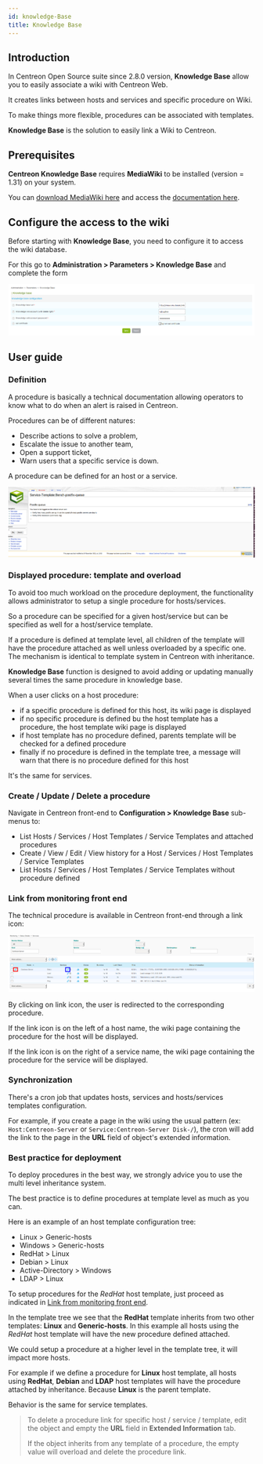 ```yaml
---
id: knowledge-Base
title: Knowledge Base
---
```


## Introduction

In Centreon Open Source suite since 2.8.0 version, **Knowledge Base** allow you
to easily associate a wiki with Centreon Web.

It creates links between hosts and services and specific procedure on Wiki.

To make things more flexible, procedures can be associated with templates.

**Knowledge Base** is the solution to easily link a Wiki to Centreon.

## Prerequisites

**Centreon Knowledge Base** requires **MediaWiki** to be installed (version =
1.31) on your system.

You can [download MediaWiki
here](http://www.mediawiki.org/wiki/MediaWiki) and access the [documentation
here](http://www.mediawiki.org/wiki/User_hub).

## Configure the access to the wiki

Before starting with **Knowledge Base**, you need to configure it to access the
wiki database.

For this go to **Administration > Parameters > Knowledge Base** and complete
the form

![image](../../assets/administration/knowledge-base/parameters-wiki.png)

## User guide

### Definition

A procedure is basically a technical documentation allowing operators to know
what to do when an alert is raised in Centreon.

Procedures can be of different natures:

  - Describe actions to solve a problem,
  - Escalate the issue to another team,
  - Open a support ticket,
  - Warn users that a specific service is down.

A procedure can be defined for an host or a service.

![image](../../assets/administration/knowledge-base/parameters-wiki-article.png)

### Displayed procedure: template and overload

To avoid too much workload on the procedure deployment, the functionality allows
administrator to setup a single procedure for hosts/services.

So a procedure can be specified for a given host/service but can be specified as
well for a host/service template.

If a procedure is defined at template level, all children of the template will
have the procedure attached as well unless overloaded by a specific one. The
mechanism is identical to template system in Centreon with inheritance.

**Knowledge Base** function is designed to avoid adding or updating
manually several times the same procedure in knowledge base.

When a user clicks on a host procedure:

  - if a specific procedure is defined for this host, its wiki page is displayed
  - if no specific procedure is defined bu the host template has a procedure,
    the host template wiki page is displayed
  - if host template has no procedure defined, parents template will be checked
    for a defined procedure
  - finally if no procedure is defined in the template tree, a message will warn
    that there is no procedure defined for this host

It's the same for services.

### Create / Update / Delete a procedure

Navigate in Centreon front-end to **Configuration > Knowledge Base** sub-menus
to:

  - List Hosts / Services / Host Templates / Service Templates and attached
    procedures
  - Create / View / Edit / View history for a Host / Services / Host Templates /
    Service Templates
  - List Hosts / Services / Host Templates / Service Templates without procedure
    defined

### Link from monitoring front end

The technical procedure is available in Centreon front-end through a link icon:

![image](../../assets/administration/knowledge-base/parameters-wiki-host-monitoring.png)

By clicking on link icon, the user is redirected to the corresponding procedure.

If the link icon is on the left of a host name, the wiki page containing the
procedure for the host will be displayed.

If the link icon is on the right of a service name, the wiki page containing the
procedure for the service will be displayed.

### Synchronization

There's a cron job that updates hosts, services and hosts/services templates
configuration.

For example, if you create a page in the wiki using the usual pattern (ex:
`Host:Centreon-Server` or `Service:Centreon-Server Disk-/`), the cron will add
the link to the page in the **URL** field of object's extended information.

### Best practice for deployment

To deploy procedures in the best way, we strongly advice you to use the multi
level inheritance system.

The best practice is to define procedures at template level as much as you can.

Here is an example of an host template configuration tree:

  - Linux \> Generic-hosts
  - Windows \> Generic-hosts
  - RedHat \> Linux
  - Debian \> Linux
  - Active-Directory \> Windows
  - LDAP \> Linux

To setup procedures for the *RedHat* host template, just proceed as indicated in
[Link from monitoring front end](#link-from-monitoring-front-end).

In the template tree we see that the **RedHat** template inherits from two other
templates: **Linux** and **Generic-hosts**. In this example all hosts using the
*RedHat* host template will have the new procedure defined attached.

We could setup a procedure at a higher level in the template tree, it will
impact more hosts.

For example if we define a procedure for **Linux** host template, all hosts
using **RedHat**, **Debian** and **LDAP** host templates will have the procedure
attached by inheritance. Because **Linux** is the parent template.

Behavior is the same for service templates.

> To delete a procedure link for specific host / service / template, edit the
> object and empty the **URL** field in **Extended Information** tab.
>
> If the object inherits from any template of a procedure, the empty value will
> overload and delete the procedure link.